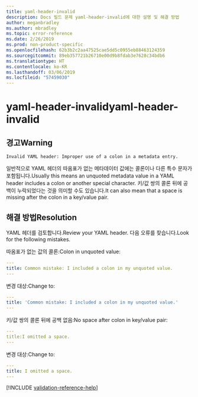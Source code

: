 ```yaml
---
title: yaml-header-invalid
description: Docs 빌드 문제 yaml-header-invalid에 대한 설명 및 해결 방법
author: meganbradley
ms.author: mbradley
ms.topic: error-reference
ms.date: 2/26/2019
ms.prod: non-product-specific
ms.openlocfilehash: 62b3b2c2aa47525cae5dd5c0955eb88463124359
ms.sourcegitcommit: 89eb357721b26710e00d9b8fdab3e7628c34bdb6
ms.translationtype: HT
ms.contentlocale: ko-KR
ms.lasthandoff: 03/06/2019
ms.locfileid: "57459030"
---
```

# <a name="yaml-header-invalid"></a><span data-ttu-id="3c3f3-103">yaml-header-invalid</span><span class="sxs-lookup"><span data-stu-id="3c3f3-103">yaml-header-invalid</span></span>

## <a name="warning"></a><span data-ttu-id="3c3f3-104">경고</span><span class="sxs-lookup"><span data-stu-id="3c3f3-104">Warning</span></span>

`Invalid YAML header: Improper use of a colon in a metadata entry.`

<span data-ttu-id="3c3f3-105">일반적으로 YAML 헤더의 따옴표가 없는 메타데이터 값에는 콜론이나 다른 특수 문자가 포함됩니다.</span><span class="sxs-lookup"><span data-stu-id="3c3f3-105">Usually this means an unquoted metadata value in a YAML header includes a colon or another special character.</span></span> <span data-ttu-id="3c3f3-106">키/값 쌍의 콜론 뒤에 공백이 누락되었다는 것을 의미할 수도 있습니다.</span><span class="sxs-lookup"><span data-stu-id="3c3f3-106">It can also mean that a space is missing after the colon in a key/value pair.</span></span>

## <a name="resolution"></a><span data-ttu-id="3c3f3-107">해결 방법</span><span class="sxs-lookup"><span data-stu-id="3c3f3-107">Resolution</span></span>

<span data-ttu-id="3c3f3-108">YAML 헤더를 검토합니다.</span><span class="sxs-lookup"><span data-stu-id="3c3f3-108">Review your YAML header.</span></span> <span data-ttu-id="3c3f3-109">다음 오류를 찾습니다.</span><span class="sxs-lookup"><span data-stu-id="3c3f3-109">Look for the following mistakes.</span></span>

<span data-ttu-id="3c3f3-110">따옴표가 없는 값의 콜론:</span><span class="sxs-lookup"><span data-stu-id="3c3f3-110">Colon in unquoted value:</span></span>

```yml
---
title: Common mistake: I included a colon in my unquoted value.
---
```

<span data-ttu-id="3c3f3-111">변경 대상:</span><span class="sxs-lookup"><span data-stu-id="3c3f3-111">Change to:</span></span>

```yml
---
title: 'Common mistake: I included a colon in my unquoted value.'
---
```

<span data-ttu-id="3c3f3-112">키/값 쌍의 콜론 뒤에 공백 없음:</span><span class="sxs-lookup"><span data-stu-id="3c3f3-112">No space after colon in key/value pair:</span></span>

```yml
---
title:I omitted a space.
---
```

<span data-ttu-id="3c3f3-113">변경 대상:</span><span class="sxs-lookup"><span data-stu-id="3c3f3-113">Change to:</span></span>

```yml
---
title: I omitted a space.
---
```

<!--make sure to add this file to your includes folder and verify the path-->
[!INCLUDE [validation-reference-help](includes/validation-reference-help.md)]
